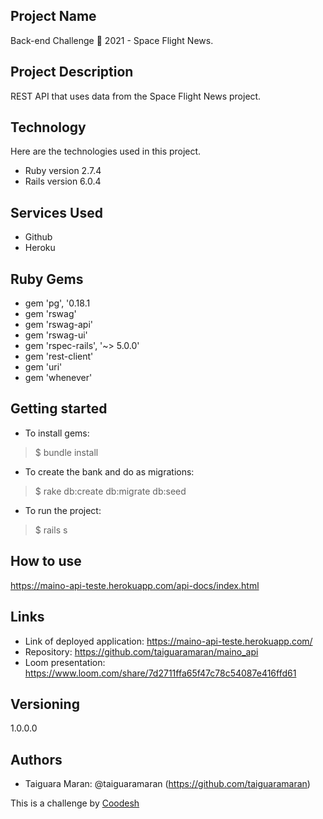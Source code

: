 ## Project Name
 
Back-end Challenge 🏅 2021 - Space Flight News.

## Project Description

REST API that uses data from the Space Flight News project.


 
 
## Technology 
 
Here are the technologies used in this project.
 
* Ruby version  2.7.4
* Rails version 6.0.4
 
 
## Services Used
 
* Github
* Heroku
 
 
## Ruby Gems

* gem 'pg', '0.18.1
* gem 'rswag'
* gem 'rswag-api'
* gem 'rswag-ui'
* gem 'rspec-rails', '~> 5.0.0'
* gem 'rest-client'
* gem 'uri'
* gem 'whenever'
 
## Getting started
 
* To install gems:
>    $ bundle install
* To create the bank and do as migrations:
>    $ rake db:create db:migrate db:seed
* To run the project:
>    $ rails s
 
## How to use
 
https://maino-api-teste.herokuapp.com/api-docs/index.html
 
 
## Links
 
  - Link of deployed application: https://maino-api-teste.herokuapp.com/
  - Repository: https://github.com/taiguaramaran/maino_api
  - Loom presentation: https://www.loom.com/share/7d2711ffa65f47c78c54087e416ffd61

 
## Versioning
 
1.0.0.0
 
 
## Authors
 
* Taiguara Maran: @taiguaramaran (https://github.com/taiguaramaran)



This is a challenge by [Coodesh](https://coodesh.com/)
 

